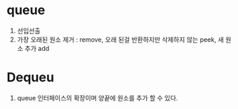 # queue

1. 선입선출
2. 가장 오래된 원소 제거 : remove, 오래 된걸 반환하지만 삭제하지 않는 peek, 새 원소 추가 add

# Dequeu

1. queue 인터페이스의 확장이며 양끝에 원소를 추가 할 수 있다.
